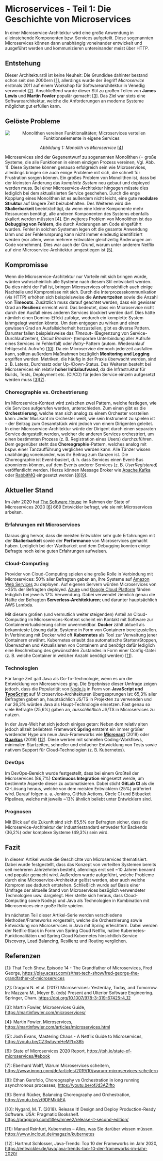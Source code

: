 # Microservices - Teil 1: Die Geschichte von Microservices

In einer Microservice-Architektur wird eine große Anwendung in alleinstehende Komponenten bzw. Services aufgeteilt. Diese sogenannten Microservices können dann unabhängig voneinander entwickelt und ausgeführt werden und kommunizieren untereinander meist über HTTP.

## Entstehung

Dieser Architekturstil ist keine Neuheit: Die Grundidee dahinter bestand schon seit den 2000ern \[[1]\], allerdings wurde der Begriff _Microservice_ erstmals 2011 auf einem Workshop für Softwarearchitektur in Venedig verwendet \[[2]\]. Anschließend wurde dieser Stil zu großen Teilen von **James Lewis** und **Martin Fowler** populär gemacht \[[3]\]. Das Ziel war stets eine Softwarearchitektur, welche die Anforderungen an moderne Systeme möglichst gut erfüllen kann.

## Gelöste Probleme

<center>

  ![Monolithen vereinen Funktionalitäten; Microservices verteilen Funktionselemente in eigene Services][img:monolith]

  _Abbildung 1: Monolith vs Microservice_ \[[4]\]
</center>

Microservices sind der Gegenentwurf zu sogenannten Monolithen (= große Systeme, die alle Funktionen in einem einzigen Prozess vereinen, Vgl. Abb. 1). Diese Systeme können genauso erfolgreich sein wie Microservices, allerdings bringen sie auch einige Probleme mit sich, die schnell für Frustration sorgen können. Ein großes Problem von Monolithen ist, dass bei der kleinsten Änderung das _komplette System_ neu gebaut und deployed werden muss. Bei einer Microservice-Architektur hingegen müsste dies lediglich bei dem aktualisierten Service geschehen. Durch die enge Kopplung eines Monolithen ist es außerdem nicht leicht, eine gute **modulare Struktur** auf längere Zeit beizubehalten. Des Weiteren wird die **Skalierbarkeit** beeinträchtigt, da wenn eine kleine Komponente mehr Ressourcen benötigt, alle anderen Komponenten des Systems ebenfalls skaliert werden müssten \[[4]\]. Ein weiteres Problem von Monolithen ist das **Debugging von Fehlern**, die durch Änderungen am Code eingeführt wurden. Fehler in solchen Systemen legen oft die gesamte Anwendung lahm und der Fehlerursprung kann nicht immer eindeutig identifiziert werden (vor allem, wenn mehrere Entwickler gleichzeitig Änderungen am Code vornehmen). Dies war auch der Grund, warum unter anderem Netflix auf eine Microservice-Architektur umgestiegen ist \[[5]\].

## Kompromisse

Wenn die Microservice-Architektur nur Vorteile mit sich bringen würde, würden wahrscheinlich alle Systeme nach diesem Stil entwickelt werden. Da dies nicht der Fall ist, bringen Microservices offensichtlich auch einige Nachteile und Kompromisse mit sich.
Durch die Interprozesskommunikation (via HTTP) erhöhen sich beispielsweise die **Antwortzeiten** sowie die Anzahl von **Timeouts**.
Zusätzlich muss darauf geachtet werden, dass ein gewisser Grad an **Resilienz** erreicht wird. Das bedeutet, dass ein Microservice nicht durch den Ausfall eines anderen Services blockiert werden darf. Dies hätte nämlich einen Domino-Effekt zufolge, wodurch ein komplette System lahmgelegt werden könnte. Um dem entgegen zu wirken und einen gewissen Grad an Ausfallsicherheit herzustellen, gibt es diverse Pattern. Darunter fallen beispielsweise das _Timeout_- (Begrenzung von Service-Durchlaufzeiten), _Circuit Breaker_- (temporäre Unterbindung aller Aufrufe eines Services im Fehlerfall) oder _Retry_-Pattern (autom. Wiederanlauf fehlgeschl. Aufrufe) \[[10]\].
Da ein Microservice dennoch jederzeit ausfallen kann, sollten außerdem Maßnahmen bezüglich **Monitoring und Logging** ergriffen werden. Metriken, die häufig in der Praxis überwacht werden, sind z. B. Latenz, Durchsatz oder Up-/Down-Status.
Des Weiteren besteht bei Microservices ein relativ **hoher Initialaufwand**, da die Infrastruktur für Builds, Tests, Deployment etc. (CI/CD) für jeden Service einzeln aufgesetzt werden muss \[[3]\]\[[7]\].

### Choreographie vs. Orchestrierung

Im Microservice-Kontext wird zwischen zwei Pattern, welche festlegen, wie die Services aufgerufen werden, unterschieden. Zum einen gibt es die **Orchestrierung**, welche man sich analog zu einem Orchester vorstellen kann: Jeder Musikant im Orchester weiß, wie sein Instrument zu spielen ist - der Beitrag zum Gesamtstück wird jedoch von einem Dirigenten geleitet. In einer Microservice-Architektur würde der Dirigent durch einen separaten Service dargestellt werden, welcher die anderen Services orchestriert, um einen bestimmten Prozess (z. B. Registration eines Users) durchzuführen.
Dem gegenüber steht das **Choreographie**-Pattern, welches analog mit bspw. einer Tanzaufführung verglichen werden kann: Alle Tänzer wissen unabhängig voneinander, was ihr Beitrag zum Ganzen ist. Die Choreographie ist Event-basiert, d. h. dass Services einen Event-Bus abonnieren können, auf dem Events anderer Services (z. B. _UserRegistered_) veröffentlicht werden. Hierzu können Message Broker wie [Apache Kafka][site:kafka] oder [RabbitMQ][site:rabbit] eingesetzt werden \[[8]\]\[[9]\].

## Aktueller Stand

Im Jahr 2020 hat [The Software House][site:tsh] im Rahmen der State of Microservices 2020 \[[6]\] 669 Entwickler befragt, wie sie mit Microservices arbeiten.

### Erfahrungen mit Microservices

Daraus ging hervor, dass die meisten Entwickler sehr gute Erfahrungen mit der **Skalierbarkeit** sowie der **Performance** von Microservices gemacht haben. Lediglich bei der Wartbarkeit und dem Debugging konnten einige Befragte noch keine guten Erfahrungen aufweisen.

### Cloud-Computing

Provider von Cloud-Computing spielen eine große Rolle in Verbindung mit Microservices: 50% aller Befragten gaben an, ihre Systeme auf [Amazon Web Services][site:aws] zu deployen. Auf eigenen Servern würden Microservices von ~35% der Befragten deployed. [Azure][site:azure] und [Google Cloud Platform][site:gcp] fänden lediglich bei jeweils 17% Verwendung.
Dabei verwendet ziemlich genau die Hälfte der Befragten **Serverless-Architekturen**; und darunter hauptsächlich AWS Lambda.

Mit diesem großen (und vermutlich weiter steigenden) Anteil an Cloud-Computing im Microservices-Kontext scheint ein Kontakt mit Software zur Containervirtualisierung schier unvermeidbar. **Docker** zählt aktuell als bekannteste Lösung dafür, Systeme in Form von Containern bereitzustellen. In Verbindung mit Docker wird oft **Kubernetes** als Tool zur Verwaltung jener Containern erwähnt. Kubernetes erlaubt das automatische Starten/Stoppen, Überwachen und Aktualisieren von Containern und benötigt dafür lediglich eine Beschreibung des gewünschten Zustandes in Form einer Config-Datei (z. B. welche Container in welcher Anzahl benötigt werden) \[[11]\].

### Technologien

Für lange Zeit galt Java als Go-To-Technologie, wenn es um die Entwicklung von Microservices ging. Die Ergebnisse dieser Umfrage zeigen jedoch, dass die Popularität von [Node.js][site:nodejs] in Form von **JavaScript und [TypeScript][site:ts]** auf Microservice-Architekturen übergesprungen ist: 65,3% aller Befragten gaben an, hauptsächlich JS/TS in Projekten zu verwenden und nur 26,3% würden Java als Haupt-Technologie einsetzen. Fast genau so viele Befragte (25,6%) gaben an, _ausschließlich_ JS/TS in Microservices zu nutzen.

In der Java-Welt hat sich jedoch einiges getan: Neben dem relativ alten jedoch allzeit beliebtem Framework **Spring** entsteht ein immer größer werdender Hype um neue Java-Frameworks wie **[Micronaut][site:micronaut]** (2018) oder **[Quarkus][site:quarkus]** (2019) \[[12]\]. Diese werben mit schnellen Coding-Workflows, minimalen Startzeiten, schneller und einfacher Entwicklung von Tests sowie nativem Support für Cloud-Technologien (z. B. Kubernetes).

### DevOps

Im DevOps-Bereich wurde festgestellt, dass bei einem Großteil der Microservices (86,7%) **Continuous Integration** eingesetzt werde, um bestimmte Aspekte dieser zu automatisieren. Dabei sticht **GitLab CI** als die CI-Lösung heraus, welche von dem meisten Entwicklern (25%) präferiert wird. Darauf folgen u. a. Jenkins, GitHub Actions, Circle CI und Bitbucket Pipelines, welche mit jeweils ~13% ähnlich beliebt unter Entwicklern sind.

### Prognosen

Mit Blick auf die Zukunft sind sich 85,5% der Befragten sicher, dass die Microservice-Architektur der Industriestandard entweder für Backends (36,2%) oder komplexe Systeme (49,3%) sein wird.

## Fazit

In diesem Artikel wurde die Geschichte von Microservices thematisiert. Dabei wurde festgestellt, dass das Konzept von verteilten Systemen bereits seit mehreren Jahrzehnten besteht, allerdings erst seit ~10 Jahren benannt und populär gemacht wird. Außerdem wurde aufgeführt, welche Probleme durch eine Microservice-Architektur gelöst werden, aber auch welche Kompromisse dadurch entstehen. Schließlich wurde auf Basis einer Umfrage der aktuelle Stand von Microservices bezüglich verwendeter Technologien usw. dargelegt. Hier stellte sich heraus, dass Cloud-Computing sowie Node.js und Java als Technologien in Kombination mit Microservices eine große Rolle spielen.

Im nächsten Teil dieser Artikel-Serie werden verschiedene Methoden/Frameworks vorgestellt, welche die Orchestrierung sowie Entwicklung von Microservices in Java mit Spring erleichtern. Dabei werden der Netflix-Stack in Form von Spring Cloud Netflix, native Kubernetes-Funktionalitäten und Spring Cloud Kubernetes hinsichtlich Service Discovery, Load Balancing, Resilienz und Routing verglichen.

## Referenzen

\[1\]: That Tech Show, Episode 14 - The Grandfather of Microservices, Fred George, <https://play.acast.com/s/that-tech-show/fred-george-the-grandfather-of-microservices>

\[2\]: Dragoni N. et al. (2017) Microservices: Yesterday, Today, and Tomorrow. In: Mazzara M., Meyer B. (eds) Present and Ulterior Software Engineering. Springer, Cham. <https://doi.org/10.1007/978-3-319-67425-4_12>

\[3\]: Martin Fowler, Microservices Guide, <https://martinfowler.com/microservices/>

\[4\]: Martin Fowler, Microservices, <https://martinfowler.com/articles/microservices.html>

\[5\]: Josh Evans, Mastering Chaos - A Netflix Guide to Microservices, <https://youtu.be/CZ3wIuvmHeM?t=385>

\[6\]: State of Microservices 2020 Report, <https://tsh.io/state-of-microservices/#ebook>

\[7\]: Eberhard Wolff, Warum Microservices scheitern, <https://www.innoq.com/de/articles/2019/10/warum-microservices-scheitern>

\[8\]: Ethan Garofolo, Choreography vs Orchestration in long running asynchronous processes, <https://youtu.be/ofJd3AZIfto>

\[9\]: Bernd Rücker, Balancing Choreography and Orchestration, <https://youtu.be/zt9DFMkjkEA>

\[10\]: Nygard, M. T. (2018). Release It! Design and Deploy Production-Ready Software. USA: Pragmatic Bookshelf. <https://pragprog.com/titles/mnee2/release-it-second-edition/>

\[11\]: Manuel Reinfurt, Kubernetes – Alles, was Sie darüber wissen müssen. <https://www.incloud.de/magazin/kubernetes>

\[12\]: Hartmut Schlosser, Java-Trends: Top 10 der Frameworks im Jahr 2020, <https://entwickler.de/java/java-trends-top-10-der-frameworks-im-jahr-2020/>

<!----------------------------->
<!-- Referenzen für Markdown -->
[1]: https://play.acast.com/s/that-tech-show/fred-george-the-grandfather-of-microservices
[2]: https://doi.org/10.1007/978-3-319-67425-4_12
[3]: https://martinfowler.com/microservices/
[4]: https://martinfowler.com/articles/microservices.html
[5]: https://youtu.be/CZ3wIuvmHeM?t=385
[6]: https://tsh.io/state-of-microservices/#ebook
[7]: https://www.innoq.com/de/articles/2019/10/warum-microservices-scheitern
[8]: https://youtu.be/ofJd3AZIfto
[9]: https://youtu.be/zt9DFMkjkEA
[10]: https://pragprog.com/titles/mnee2/release-it-second-edition/
[11]: https://www.incloud.de/magazin/kubernetes
[12]: https://entwickler.de/java/java-trends-top-10-der-frameworks-im-jahr-2020
<!-- Seiten & Bilder -->
[img:monolith]: img/monolith-vs-microservice.png
[site:aws]: https://aws.amazon.com/
[site:azure]: https://azure.microsoft.com/
[site:gcp]: https://cloud.google.com/
[site:tsh]: https://tsh.io/
[site:nodejs]: https://nodejs.org/
[site:ts]: https://www.typescriptlang.org/
[site:kafka]: https://kafka.apache.org/
[site:rabbit]: https://www.rabbitmq.com/
[site:quarkus]: https://quarkus.io/
[site:micronaut]: https://micronaut.io/
